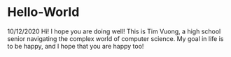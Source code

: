 # Hello-World
10/12/2020
Hi! I hope you are doing well!
This is Tim Vuong, a high school senior navigating the complex world of computer science. 
My goal in life is to be happy, and I hope that you are happy too!

